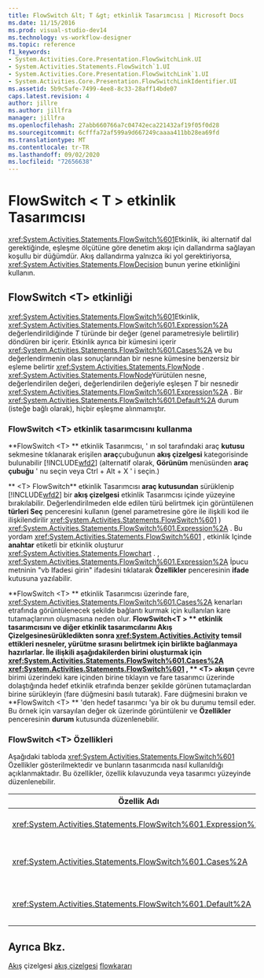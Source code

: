 ```yaml
---
title: FlowSwitch &lt; T &gt; etkinlik Tasarımcısı | Microsoft Docs
ms.date: 11/15/2016
ms.prod: visual-studio-dev14
ms.technology: vs-workflow-designer
ms.topic: reference
f1_keywords:
- System.Activities.Core.Presentation.FlowSwitchLink.UI
- System.Activities.Statements.FlowSwitch`1.UI
- System.Activities.Core.Presentation.FlowSwitchLink`1.UI
- System.Activities.Core.Presentation.FlowSwitchLinkIdentifier.UI
ms.assetid: 5b9c5afe-7499-4ee8-8c33-28aff14bde07
caps.latest.revision: 4
author: jillre
ms.author: jillfra
manager: jillfra
ms.openlocfilehash: 27abb660766a7c04742eca221432af19f05f0d28
ms.sourcegitcommit: 6cfffa72af599a9d667249caaaa411bb28ea69fd
ms.translationtype: MT
ms.contentlocale: tr-TR
ms.lasthandoff: 09/02/2020
ms.locfileid: "72656638"
---
```

# <a name="flowswitchlttgt-activity-designer"></a>FlowSwitch &lt; T &gt; etkinlik Tasarımcısı
<xref:System.Activities.Statements.FlowSwitch%601>Etkinlik, iki alternatif dal gerektiğinde, eşleşme ölçütüne göre denetim akışı için dallandırma sağlayan koşullu bir düğümdür. Akış dallandırma yalnızca iki yol gerektiriyorsa, <xref:System.Activities.Statements.FlowDecision> bunun yerine etkinliğini kullanın.

## <a name="the-flowswitcht-activity"></a>FlowSwitch \<T> etkinliği
 <xref:System.Activities.Statements.FlowSwitch%601>Etkinlik, <xref:System.Activities.Statements.FlowSwitch%601.Expression%2A> değerlendirildiğinde *T* türünde bir değer (genel parametresiyle belirtilir) döndüren bir içerir. Etkinlik ayrıca bir kümesini içerir <xref:System.Activities.Statements.FlowSwitch%601.Cases%2A> ve bu değerlendirmenin olası sonuçlarından bir nesne kümesine benzersiz bir eşleme belirtir <xref:System.Activities.Statements.FlowNode> . <xref:System.Activities.Statements.FlowNode>Yürütülen nesne, değerlendirilen değeri, değerlendirilen değeriyle eşleşen *T* bir nesnedir <xref:System.Activities.Statements.FlowSwitch%601.Expression%2A> . Bir <xref:System.Activities.Statements.FlowSwitch%601.Default%2A> durum (isteğe bağlı olarak), hiçbir eşleşme alınmamıştır.

### <a name="using-the-flowswitcht-activity-designer"></a>FlowSwitch \<T> etkinlik tasarımcısını kullanma
 **FlowSwitch \<T> ** etkinlik Tasarımcısı, ' ın sol tarafındaki araç **kutusu** sekmesine tıklanarak erişilen **araç**çubuğunun **akış çizelgesi** kategorisinde bulunabilir [!INCLUDE[wfd2](../includes/wfd2-md.md)] (alternatif olarak, **Görünüm** menüsünden **araç çubuğu** ' nu seçin veya Ctrl + Alt + X ' i seçin.)

 ** \<T> FlowSwitch** etkinlik Tasarımcısı **araç kutusundan** sürüklenip [!INCLUDE[wfd2](../includes/wfd2-md.md)] bir **akış çizelgesi** etkinlik Tasarımcısı içinde yüzeyine bırakılabilir. Değerlendirilmeden elde edilen türü belirtmek için görüntülenen **türleri Seç** penceresini kullanın (genel parametresine göre ile ilişkili kod ile ilişkilendirilir <xref:System.Activities.Statements.FlowSwitch%601> ) <xref:System.Activities.Statements.FlowSwitch%601.Expression%2A> . Bu yordam <xref:System.Activities.Statements.FlowSwitch%601> , etkinlik Içinde **anahtar** etiketli bir etkinlik oluşturur <xref:System.Activities.Statements.Flowchart> . , <xref:System.Activities.Statements.FlowSwitch%601.Expression%2A> İpucu metninin "vb Ifadesi girin" ifadesini tıklatarak **Özellikler** penceresinin **ifade** kutusuna yazılabilir.

 **FlowSwitch \<T> ** etkinlik Tasarımcısı üzerinde fare, <xref:System.Activities.Statements.FlowSwitch%601.Cases%2A> kenarları etrafında görüntülenecek şekilde bağlantı kurmak için kullanılan kare tutamaçlarının oluşmasına neden olur. **FlowSwitch<T \> ** etkinlik tasarımcısını ve diğer etkinlik tasarımcılarını **Akış Çizelgesine**sürükledikten sonra <xref:System.Activities.Activity> temsil ettikleri nesneler, yürütme sırasını belirtmek için birlikte bağlanmaya hazırlarlar. İle ilişkili aşağıdakilerden birini oluşturmak için <xref:System.Activities.Statements.FlowSwitch%601.Cases%2A> <xref:System.Activities.Statements.FlowSwitch%601> , ** \<T> akışın** çevre birimi üzerindeki kare içinden birine tıklayın ve fare tasarımcı üzerinde dolaştığında hedef etkinlik etrafında benzer şekilde görünen tutamaçlardan birine sürükleyin (fare düğmesini basılı tutarak). Fare düğmesini bırakın ve **FlowSwitch \<T> ** 'den hedef tasarımcı 'ya bir ok bu durumu temsil eder. Bu örnek için varsayılan değer ok üzerinde görüntülenir ve **Özellikler** penceresinin **durum** kutusunda düzenlenebilir.

### <a name="the-flowswitcht-properties"></a>FlowSwitch \<T> Özellikleri
 Aşağıdaki tabloda <xref:System.Activities.Statements.FlowSwitch%601> Özellikler gösterilmektedir ve bunların tasarımcıda nasıl kullanıldığı açıklanmaktadır. Bu özellikler, özellik kılavuzunda veya tasarımcı yüzeyinde düzenlenebilir.

|Özellik Adı|Gerekli|Kullanım|
|-------------------|--------------|-----------|
|<xref:System.Activities.Statements.FlowSwitch%601.Expression%2A>|Doğru|Hangisinin yürütme yolunda ne kadar geçiş kullanacağını belirleyen değerlendirilen ifadeyi belirtir <xref:System.Activities.Statements.FlowSwitch%601.Cases%2A> .|
|<xref:System.Activities.Statements.FlowSwitch%601.Cases%2A>|Yanlış|Bir nesne kümesine değerlendirilmeden elde edilen olası sonuçlardan benzersiz bir eşleme belirtir <xref:System.Activities.Statements.FlowSwitch%601.Expression%2A> <xref:System.Activities.Statements.FlowNode> .|
|<xref:System.Activities.Statements.FlowSwitch%601.Default%2A>|Doğru|Öğesinin değerlendirmesi <xref:System.Activities.Statements.FlowSwitch%601.Expression%2A> nesnede bulunan değerlerden biriyle eşleşmezse eşlemeyi belirtir <xref:System.Activities.Statements.FlowSwitch%601.Cases%2A> .|

## <a name="see-also"></a>Ayrıca Bkz.
 [Akış](../workflow-designer/flowchart-activity-designers.md) çizelgesi [akış çizelgesi](../workflow-designer/flowchart-activity-designer.md) [flowkararı](../workflow-designer/flowdecision-activity-designer.md)